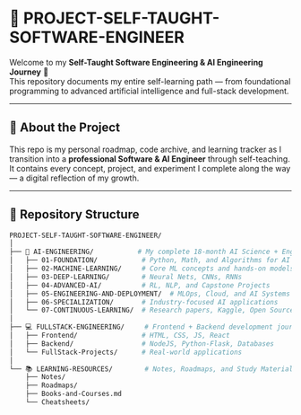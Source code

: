 ﻿# 🧠 PROJECT-SELF-TAUGHT-SOFTWARE-ENGINEER

Welcome to my **Self-Taught Software Engineering & AI Engineering Journey** 🚀  
This repository documents my entire self-learning path — from foundational programming to advanced artificial intelligence and full-stack development.

---

## 📘 About the Project

This repo is my personal roadmap, code archive, and learning tracker as I transition into a **professional Software & AI Engineer** through self-teaching.  
It contains every concept, project, and experiment I complete along the way — a digital reflection of my growth.

---

## 🧩 Repository Structure

```bash
PROJECT-SELF-TAUGHT-SOFTWARE-ENGINEER/
│
├── 🧠 AI-ENGINEERING/           # My complete 18-month AI Science + Engineering plan
│   ├── 01-FOUNDATION/           # Python, Math, and Algorithms for AI
│   ├── 02-MACHINE-LEARNING/     # Core ML concepts and hands-on models
│   ├── 03-DEEP-LEARNING/        # Neural Nets, CNNs, RNNs
│   ├── 04-ADVANCED-AI/          # RL, NLP, and Capstone Projects
│   ├── 05-ENGINEERING-AND-DEPLOYMENT/  # MLOps, Cloud, and AI Systems
│   ├── 06-SPECIALIZATION/       # Industry-focused AI applications
│   └── 07-CONTINUOUS-LEARNING/  # Research papers, Kaggle, Open Source
│
├── 💻 FULLSTACK-ENGINEERING/     # Frontend + Backend development journey
│   ├── Frontend/                # HTML, CSS, JS, React
│   ├── Backend/                 # NodeJS, Python-Flask, Databases
│   └── FullStack-Projects/      # Real-world applications
│
└── 📚 LEARNING-RESOURCES/        # Notes, Roadmaps, and Study Materials
    ├── Notes/
    ├── Roadmaps/
    ├── Books-and-Courses.md
    └── Cheatsheets/
